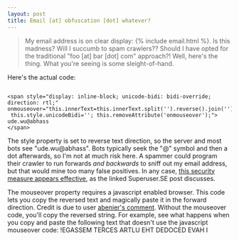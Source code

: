 ```yaml
---
layout: post
title: Email [at] obfuscation [dot] whatever?
---
```


>My email address is on clear display: {% include email.html %}. Is this madness? Will I succumb to spam crawlers?? Should I have opted for the traditional "foo [at] bar [dot] com" approach?! Well, here's the thing. What you're seeing is some sleight-of-hand. 

Here's the actual code:

<pre><code class="language-html">
&lt;span style="display: inline-block; unicode-bidi: bidi-override; direction: rtl;"
onmouseover="this.innerText=this.innerText.split('').reverse().join('');
 this.style.unicodeBidi=''; this.removeAttribute('onmouseover');">
ude.wu@abhass
&lt;/span>
</code></pre>

The style property is set to reverse text direction, so the server and most bots see "ude.wu@abhass". Bots typically seek the "@" symbol and then a dot afterwards, so I'm not at much risk here. A spammer could program their crawler to run forwards *and backwards* to sniff out my email address, but that would mine too many false positives. In any case, <a href="https://superuser.com/questions/235937/does-e-mail-address-obfuscation-actually-work">this security measure appears effective</a>, as the linked Superuser.SE post discusses.

The mouseover property requires a javascript enabled browser. This code lets you copy the reversed text and magically paste it in the forward direction. Credit is due to user <a href="https://superuser.com/questions/235937/does-e-mail-address-obfuscation-actually-work#comment786336_235965">abenier's comment</a>. Without the mouseover code, you'll copy the reversed string. For example, see what happens when you copy and paste the following text that doesn't use the javascript mouseover code:
<span style="display: inline-block; unicode-bidi: bidi-override; direction: rtl;">
I HAVE DECODED THE ULTRA SECRET MESSAGE!
</span>
